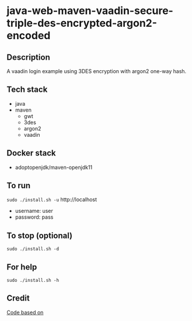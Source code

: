 # java-web-maven-vaadin-secure-triple-des-encrypted-argon2-encoded

## Description
A vaadin login example using
3DES encryption with argon2
one-way hash.

## Tech stack
- java
- maven
  - gwt
  - 3des
  - argon2
  - vaadin

## Docker stack
- adoptopenjdk/maven-openjdk11

## To run
`sudo ./install.sh -u`
http://localhost
- username: user
- password: pass

## To stop (optional)
`sudo ./install.sh -d`

## For help
`sudo ./install.sh -h`

## Credit
[Code based on](https://examples.javacodegeeks.com/enterprise-java/vaadin/vaadin-login-example/)
